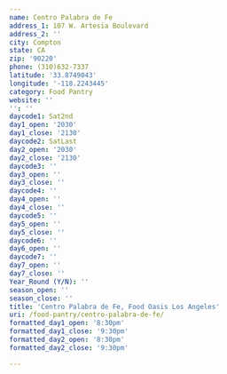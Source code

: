 ```yaml
---
name: Centro Palabra de Fe
address_1: 107 W. Artesia Boulevard
address_2: ''
city: Compton
state: CA
zip: '90220'
phone: (310)632-7337
latitude: '33.8749043'
longitude: '-118.2243445'
category: Food Pantry
website: ''
'': ''
daycode1: Sat2nd
day1_open: '2030'
day1_close: '2130'
daycode2: SatLast
day2_open: '2030'
day2_close: '2130'
daycode3: ''
day3_open: ''
day3_close: ''
daycode4: ''
day4_open: ''
day4_close: ''
daycode5: ''
day5_open: ''
day5_close: ''
daycode6: ''
day6_open: ''
daycode7: ''
day7_open: ''
day7_close: ''
Year_Round (Y/N): ''
season_open: ''
season_close: ''
title: 'Centro Palabra de Fe, Food Oasis Los Angeles'
uri: /food-pantry/centro-palabra-de-fe/
formatted_day1_open: '8:30pm'
formatted_day1_close: '9:30pm'
formatted_day2_open: '8:30pm'
formatted_day2_close: '9:30pm'

---
```

